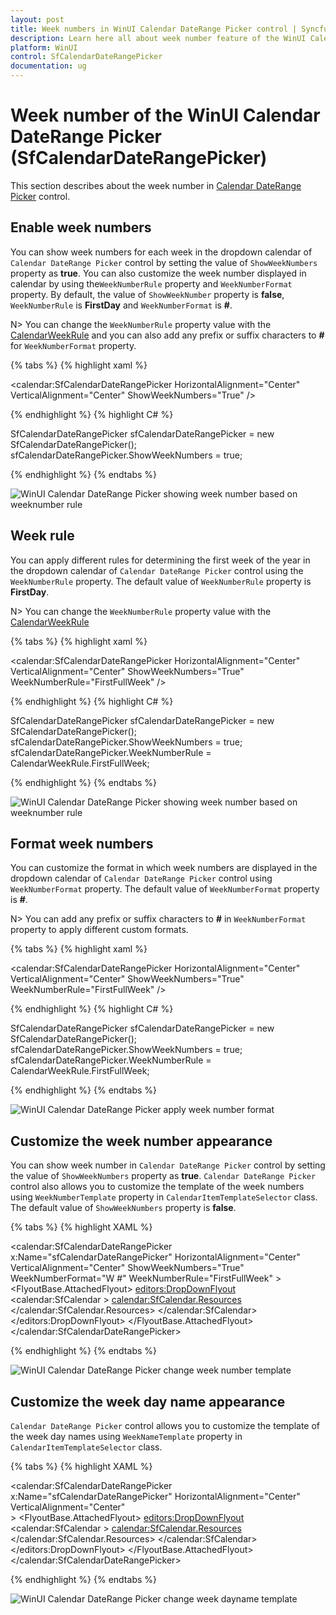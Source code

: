 ```yaml
---
layout: post
title: Week numbers in WinUI Calendar DateRange Picker control | Syncfusion
description: Learn here all about week number feature of the WinUI Calendar DateRange Picker (SfCalendarDateRangePicker) control and much more.
platform: WinUI
control: SfCalendarDateRangePicker
documentation: ug
---
```


# Week number of the WinUI Calendar DateRange Picker (SfCalendarDateRangePicker)

This section describes about the week number in [Calendar DateRange Picker](https://help.syncfusion.com/cr/winui/Syncfusion.UI.Xaml.Calendar.SfCalendarDateRangePicker.html) control.

## Enable week numbers

You can show week numbers for each week in the dropdown calendar of `Calendar DateRange Picker` control by setting the value of `ShowWeekNumbers` property as **true**. You can also customize the week number displayed in calendar by using the`WeekNumberRule` property and `WeekNumberFormat` property. By default, the value of `ShowWeekNumber` property is **false**, `WeekNumberRule` is **FirstDay** and `WeekNumberFormat` is **#**.

N> You can change the `WeekNumberRule` property value with the [CalendarWeekRule](https://docs.microsoft.com/en-us/dotnet/api/system.globalization.calendarweekrule?view=net-5.0) and you can also add any prefix or suffix characters to **#** for `WeekNumberFormat` property.

{% tabs %}
{% highlight xaml %}

<calendar:SfCalendarDateRangePicker HorizontalAlignment="Center" VerticalAlignment="Center"
                     ShowWeekNumbers="True"
                     />

{% endhighlight %}
{% highlight C# %}

SfCalendarDateRangePicker sfCalendarDateRangePicker = new SfCalendarDateRangePicker();
sfCalendarDateRangePicker.ShowWeekNumbers = true;

{% endhighlight %}
{% endtabs %}

![WinUI Calendar DateRange Picker showing week number based on weeknumber rule](Week_Numbers_images/winui-calendardaterangepicker-show-weeknumber.png)

## Week rule

You can apply different rules for determining the first week of the year in the dropdown calendar of `Calendar DateRange Picker` control using the `WeekNumberRule` property. The default value of `WeekNumberRule` property is **FirstDay**.

N> You can change the `WeekNumberRule` property value with the [CalendarWeekRule](https://docs.microsoft.com/en-us/dotnet/api/system.globalization.calendarweekrule?view=net-5.0) 

{% tabs %}
{% highlight xaml %}

<calendar:SfCalendarDateRangePicker HorizontalAlignment="Center" VerticalAlignment="Center"
                     ShowWeekNumbers="True" WeekNumberRule="FirstFullWeek"
                     />

{% endhighlight %}
{% highlight C# %}

SfCalendarDateRangePicker sfCalendarDateRangePicker = new SfCalendarDateRangePicker();
sfCalendarDateRangePicker.ShowWeekNumbers = true;
sfCalendarDateRangePicker.WeekNumberRule = CalendarWeekRule.FirstFullWeek;

{% endhighlight %}
{% endtabs %}

![WinUI Calendar DateRange Picker showing week number based on weeknumber rule](Week_Numbers_images/winui-calendardaterangepicker-weekrule.png)

## Format week numbers

You can customize the format in which week numbers are displayed in the dropdown calendar of `Calendar DateRange Picker` control using `WeekNumberFormat` property. The default value of `WeekNumberFormat` property is **#**.

N> You can add any prefix or suffix characters to **#** in `WeekNumberFormat` property to apply different custom formats.

{% tabs %}
{% highlight xaml %}

<calendar:SfCalendarDateRangePicker HorizontalAlignment="Center" VerticalAlignment="Center"
                     ShowWeekNumbers="True" WeekNumberRule="FirstFullWeek"
                     />

{% endhighlight %}
{% highlight C# %}

SfCalendarDateRangePicker sfCalendarDateRangePicker = new SfCalendarDateRangePicker();
sfCalendarDateRangePicker.ShowWeekNumbers = true;
sfCalendarDateRangePicker.WeekNumberRule = CalendarWeekRule.FirstFullWeek;

{% endhighlight %}
{% endtabs %}

![WinUI Calendar DateRange Picker apply week number format](Week_Numbers_images/winui-calendardaterangepicker-custom-format.png)

## Customize the week number appearance

You can show week number in `Calendar DateRange Picker` control by setting the value of `ShowWeekNumbers` property  as **true**.
`Calendar DateRange Picker` control also allows you to customize the template of the week numbers using `WeekNumberTemplate` property in `CalendarItemTemplateSelector` class. The default value of `ShowWeekNumbers` property is **false**.

{% tabs %}
{% highlight XAML %}

<calendar:SfCalendarDateRangePicker x:Name="sfCalendarDateRangePicker"
                            HorizontalAlignment="Center" VerticalAlignment="Center" ShowWeekNumbers="True"
                            WeekNumberFormat="W #" WeekNumberRule="FirstFullWeek"
                            >
    <FlyoutBase.AttachedFlyout>
        <editors:DropDownFlyout>
            <calendar:SfCalendar >
                <calendar:SfCalendar.Resources>
                    <Style TargetType="calendar:CalendarItem">
                        <Setter Property="ContentTemplateSelector">
                            <Setter.Value>
                                <calendar:CalendarItemTemplateSelector>
                                    <calendar:CalendarItemTemplateSelector.WeekNumberTemplate>
                                        <DataTemplate>
                                            <TextBlock Text="{Binding DisplayText}" FontWeight="Bold" Foreground="Red"/>
                                        </DataTemplate>
                                    </calendar:CalendarItemTemplateSelector.WeekNumberTemplate>
                                </calendar:CalendarItemTemplateSelector>
                            </Setter.Value>
                        </Setter>
                    </Style>
                </calendar:SfCalendar.Resources>
            </calendar:SfCalendar>
        </editors:DropDownFlyout>
    </FlyoutBase.AttachedFlyout>
</calendar:SfCalendarDateRangePicker>

{% endhighlight %}
{% endtabs %}

![WinUI Calendar DateRange Picker change week number template](Calendar-UI-Customization_images/winui-calendar-daterange-picker-weeknumbertemplate.png)

## Customize the week day name appearance

`Calendar DateRange Picker` control allows you to customize the template of the week day names using `WeekNameTemplate` property in `CalendarItemTemplateSelector` class. 

{% tabs %}
{% highlight XAML %}

<calendar:SfCalendarDateRangePicker x:Name="sfCalendarDateRangePicker"
                            HorizontalAlignment="Center" VerticalAlignment="Center"  
                            >
    <FlyoutBase.AttachedFlyout>
        <editors:DropDownFlyout>
            <calendar:SfCalendar >
                <calendar:SfCalendar.Resources>
                    <Style TargetType="calendar:CalendarItem">
                        <Setter Property="ContentTemplateSelector">
                            <Setter.Value>
                                <calendar:CalendarItemTemplateSelector>
                                    <calendar:CalendarItemTemplateSelector.WeekNameTemplate>
                                        <DataTemplate>
                                            <TextBlock Text="{Binding DisplayText}" FontWeight="Bold" Foreground="Red"/>
                                        </DataTemplate>
                                    </calendar:CalendarItemTemplateSelector.WeekNameTemplate>
                                </calendar:CalendarItemTemplateSelector>
                            </Setter.Value>
                        </Setter>
                    </Style>
                </calendar:SfCalendar.Resources>
            </calendar:SfCalendar>
        </editors:DropDownFlyout>
    </FlyoutBase.AttachedFlyout>
</calendar:SfCalendarDateRangePicker>

{% endhighlight %}
{% endtabs %}

![WinUI Calendar DateRange Picker change week dayname template](Calendar-UI-Customization_images/winui-calendar-daterange-picker-weeknametemplate.png)